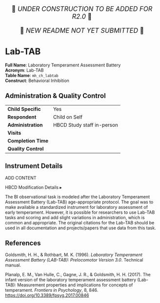 <p style="text-align: center; font-size: 1.5em;">🚧 <i>UNDER CONSTRUCTION TO BE ADDED FOR R2.0</i> 🚧 </p>
<p style="text-align: center; font-size: 1.5em;">🚧 <i>NEW README NOT YET SUBMITTED</i> 🚧 </p>

# Lab-TAB

**Full Name**: Laboratory Temperament Assessment Battery              
**Acronym**: Lab-TAB                         
**Table Name**: `mh_ch_labtab`       
**Construct**: Behavioral Inhibition

## Administration & Quality Control

<table class="table-no-vertical-lines" style="width: 100%; border-collapse: collapse; table-layout: fixed;">
<tbody>
<tr><td><b>Child Specific</b></td>
<td>Yes</td></tr>
<tr><td><b>Respondent</b></td>
<td>Child on Self</td></tr>
<tr><td><b>Administration</b></td>
<td style="word-wrap: break-word; white-space: normal;">HBCD Study staff in-person</td></tr>
<tr><td><b>Visits</b></td>
<td></td></tr>
<tr><td><b>Completion Time</b></td>
<td></td></tr>
<tr><td><b>Quality Control</b></td>
<td style="word-wrap: break-word; white-space: normal;"></td></tr>
</tbody>
</table>

## Instrument Details

ADD CONTENT

<div id="hbcd-mod" class="table-banner" onclick="toggleCollapse(this)">
  <span class="emoji"><i class="fa fa-gear"></i></span>
  <span class="text-with-link">
    <span class="text">HBCD Modification Details</span>
    <a class="anchor-link" href="#hbcd-mod" title="Copy link">
      <i class="fa-solid fa-link"></i>
    </a>
  </span>
  <span class="arrow">▸</span>
</div>
<div class="collapsible-content">
  <p>The BI observational task is modeled after the Laboratory Temperament Assessment Battery (Lab-TAB) age-appropriate protocol. The goal was to make available a standardized instrument for laboratory assessment of early temperament. However, it is possible for researchers to use Lab-TAB tasks and scoring and add slight variations in administration, which is common and appropriate. The original citations for the Lab-TAB should be used in all documentation and projects/papers that use data from this task.</p>
</div>

## References
<div class="references"> 
<p>Goldsmith, H. H., & Rothbart, M. K. (1996). <i>Laboratory Temperament Assessment Battery (LAB-TAB): Prelocomotor Version 3.0</i>. Technical manual.</p>
<p>Planalp, E. M., Van Hulle, C., Gagne, J. R., & Goldsmith, H. H. (2017). The infant version of the laboratory temperament assessment battery (Lab-TAB): Measurement properties and implications for concepts of temperament. <i>Frontiers in Psychology</i>, 8, 846. <a href="https://doi.org/10.3389/fpsyg.2017.00846" target="_blank">https://doi.org/10.3389/fpsyg.2017.00846</a></p>  
</div>
<br>